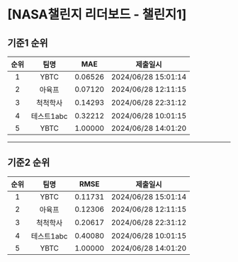 # [NASA챌린지 리더보드 - 챌린지1]
## 기준1 순위
| 순위 | 팀명 | MAE | 제출일시 |
|:----:|:----:|:-----:|:----:|
| 1 | YBTC | 0.06526 | 2024/06/28 15:01:14 |
| 2 | 아육프 | 0.07120 | 2024/06/28 12:11:15 |
| 3 | 척척학사 | 0.14293 | 2024/06/28 22:31:12 |
| 4 | 테스트1abc | 0.32212 | 2024/06/28 10:01:15 |
| 5 | YBTC | 1.00000 | 2024/06/28 14:01:20 |
___
## 기준2 순위
| 순위 | 팀명 | RMSE | 제출일시 |
|:----:|:----:|:-----:|:----:|
| 1 | YBTC | 0.11731 | 2024/06/28 15:01:14 |
| 2 | 아육프 | 0.12306 | 2024/06/28 12:11:15 |
| 3 | 척척학사 | 0.20617 | 2024/06/28 22:31:12 |
| 4 | 테스트1abc | 0.40080 | 2024/06/28 10:01:15 |
| 5 | YBTC | 1.00000 | 2024/06/28 14:01:20 |
